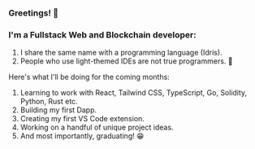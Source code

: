 ### Greetings! 👋

### I'm a Fullstack Web and Blockchain developer:

1. I share the same name with a programming language (Idris).
2. People who use light-themed IDEs are not true programmers. 🌚


Here's what I'll be doing for the coming months:

1. Learning to work with React, Tailwind CSS, TypeScript, Go, Solidity, Python, Rust etc.
2. Building my first Dapp.
3. Creating my first VS Code extension.
4. Working on a handful of unique project ideas.
5. And most importantly, graduating! 😁

<!--
**theBardBoy/theBardBoy** is a ✨ _special_ ✨ repository because its `README.md` (this file) appears on your GitHub profile.

Here are some ideas to get you started:

- 🔭 I’m currently working on ...
- 🌱 I’m currently learning ...
- 👯 I’m looking to collaborate on ...
- 🤔 I’m looking for help with ...
- 💬 Ask me about ...
- 📫 How to reach me: ...
- 😄 Pronouns: ...
- ⚡ Fun fact: ...
-->
